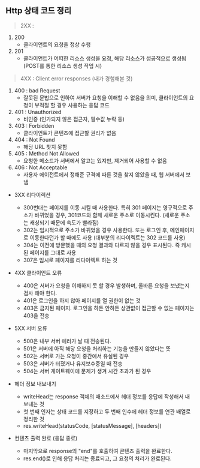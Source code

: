 ## Http 상태 코드 정리

> 2XX :

1. 200
   - 클라이언트의 요청을 정상 수행
2. 201
   - 클라이언트가 어떠한 리소스 생성을 요청, 해당 리소스가 성공적으로 생성됨(POST를 통한 리소스 생성 작업 시)

> 4XX : Client error responses (내가 경험해본 것)

1. 400 : bad Request
   - 잘못된 문법으로 인하여 서버가 요청을 이해할 수 없음을 의미, 클라이언트의 요청이 부적절 할 경우 사용하는 응답 코드
2. 401 : Unauthorized
   - 비인증 (인가되지 않은 접근자, 필수값 누락 등)
3. 403 : Forbidden
   - 클라이언트가 콘텐츠에 접근할 권리가 없음
4. 404 : Not Found
   - 해당 URL 찾지 못함
5. 405 : Method Not Allowed
   - 요청한 메소드가 서버에서 알고는 있지만, 제거되어 사용할 수 없음
6. 406 : Not Acceptable
   - 사용자 에이전트에서 정해준 규격에 따른 것을 찾지 않았을 때, 웹 서버에서 보냄

- 3XX 리다이렉션

  - 300번대는 페이지를 이동 시킬 때 사용한다. 특히 301 페이지는 영구적으로 주소가 바뀌었을 경우, 301코드와 함께 새로운 주소로 이동시킨다. (새로운 주소는 캐싱되기 때문에 속도가 빨라짐)
  - 302는 임시적으로 주소가 바뀌었을 경우 사용한다. 또는 로그인 후, 메인페이지로 이동한다던가 할 때에도 사용 (대부분의 리다이렉트는 302 코드를 사용)
  - 304는 이전에 방문했을 때의 요청 결과와 다르지 않을 경우 표시된다. 즉 캐시된 페이지를 그대로 사용
  - 307은 임시로 페이지를 리다이렉트 하는 것

- 4XX 클라이언트 오류

  - 400은 서버가 요청을 이해하지 못 할 경우 발생하며, 올바른 요청을 보냈는지 검사 해야 한다.
  - 401은 로그인을 하지 않아 페이지를 열 권한이 없는 것
  - 403은 금지된 페이지. 로그인을 하든 안하든 상관없이 접근할 수 없는 페이지는 403을 전송

- 5XX 서버 오류

  - 500은 내부 서버 에러가 날 때 전송된다.
  - 501은 서버에 아직 해당 요청을 처리하는 기능을 만들지 않았다는 뜻
  - 502는 서버로 가는 요청이 중간에서 유실된 경우
  - 503은 서버가 터졌거나 유지보수중일 때 전송
  - 504는 서버 게이트웨이에 문제가 생겨 시간 초과가 된 경우

- 헤더 정보 내보내기

  - writeHead는 response 객체의 매소드에서 헤더 정보를 응답에 작성해서 내보내는 것
  - 첫 번째 인자는 상태 코드를 지정하고 두 번째 인수에 헤더 정보를 연관 배열로 정리한 것
  - res.writeHead(statusCode, [statusMessage], [headers])

- 컨텐츠 출력 완료 (응답 종료)
  - 마지막으로 response의 "end"를 호출하여 콘텐츠 출력을 완료한다.
  - res.end()로 인해 응답 처리는 종료되고, 그 요청의 처리가 완료된다.
